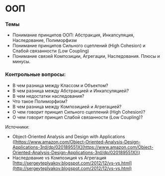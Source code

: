 # ООП

### Темы

* Понимание принципов ООП: Абстракция, Инкапсуляция, Наследование, Полиморфизм
* Понимание принципов Сильного сцеплений \(High Cohesion\) и Слабой связанности \(Low Coupling\)
* Понимание связей Композиции, Агрегации, Наследования. Плюсы и минусы.

### Контрольные вопросы:

* В чем разница между Классом и Объектом?
* В чем разница между Абстракцией и Инкапсуляцией?
* В чем недостатки наследования?
* Что такое Полиморфизм?
* В чем разница между Композицией и Агрегацией?
* О чем говорит принцип Сильного сцеплений \(High Cohesion\)?
* О чем говорит принцип Слабой связанности \(Low Coupling\)?

Источники:

* Object-Oriented Analysis and Design with Applications \([https://www.amazon.com/Object-Oriented-Analysis-Design-Applications-3rd/dp/020189551X](https://www.amazon.com/Object-Oriented-Analysis-Design-Applications-3rd/dp/020189551X)\)
* Наследование vs Композиция vs Агрегация [http://sergeyteplyakov.blogspot.com/2012/12/vs-vs.html](http://sergeyteplyakov.blogspot.com/2012/12/vs-vs.html)

